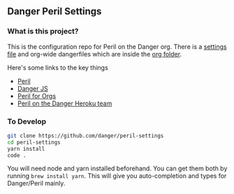 ## Danger Peril Settings

### What is this project?

This is the configuration repo for Peril on the Danger org. There is a [settings file](settings.json) and org-wide
dangerfiles which are inside the [org folder](org).

Here's some links to the key things

* [Peril](https://github.com/danger/peril)
* [Danger JS](http://danger.systems/js/)
* [Peril for Orgs](https://github.com/danger/peril/blob/master/docs/setup_for_org.md)
* [Peril on the Danger Heroku team](https://dashboard.heroku.com/apps/peril-danger-staging)

### To Develop

```sh
git clone https://github.com/danger/peril-settings
cd peril-settings
yarn install
code .
```

You will need node and yarn installed beforehand. You can get them both by running `brew install yarn`. This will give you auto-completion and types for Danger/Peril mainly.
